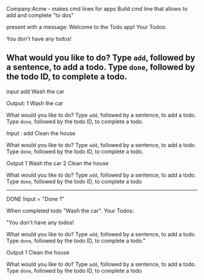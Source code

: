 Company:Acme - makes cmd lines for apps
Build cmd line that allows to add and complete "to dos"

present with a message:
Welcome to the Todo app! Your Todos:

You don't have any todos!

What would you like to do? 
Type `add`, followed by a sentence, to add a todo. 
Type `done`, followed by the todo ID, to complete a todo.
---------------------------------------

input
add Wash the car

Output:
1 Wash the car

What would you like to do? 
Type `add`, followed by a sentence, to add a todo. 
Type `done`, followed by the todo ID, to complete a todo.

Input :
add Clean the house

What would you like to do? 
Type `add`, followed by a sentence, to add a todo. 
Type `done`, followed by the todo ID, to complete a todo.

Output
1 Wash the car
2 Clean the house

What would you like to do? 
Type `add`, followed by a sentence, to add a todo. 
Type `done`, followed by the todo ID, to complete a todo

---------------------------
DONE
Input = "Done 1"

When completed todo "Wash the car". Your Todos:

"You don't have any todos!

What would you like to do?
Type `add`, followed by a sentence, to add a todo. 
Type `done`, followed by the todo ID, to complete a todo."


Output
1 Clean the house

What would you like to do? 
Type `add`, followed by a sentence, to add a todo. 
Type `done`, followed by the todo ID, to complete a todo